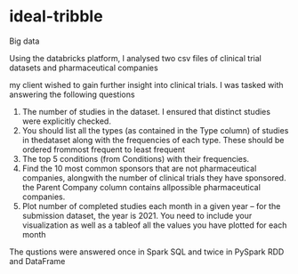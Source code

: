 # ideal-tribble
Big data

Using the databricks platform, I analysed two csv files of clinical trial datasets and pharmaceutical companies

my client wished to gain further insight into clinical trials. I was tasked with answering the following questions
1. The number of studies in the dataset. I ensured that distinct studies were explicitly checked.
2. You should list all the types (as contained in the Type column) of studies in thedataset along with the frequencies of each type. These should be ordered frommost frequent to least frequent
3. The top 5 conditions (from Conditions) with their frequencies.
4. Find the 10 most common sponsors that are not pharmaceutical companies, alongwith the number of clinical trials they have sponsored. the Parent Company column contains allpossible pharmaceutical companies.
5. Plot number of completed studies each month in a given year – for the submission dataset, the year is 2021. You need to include your visualization as well as a tableof all the values you have plotted for each month

The qustions were answered once in Spark SQL and twice in PySpark RDD and DataFrame
